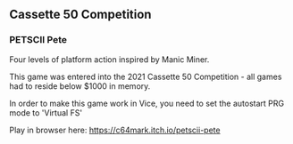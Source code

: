 ## Cassette 50 Competition

### PETSCII Pete

Four levels of platform action inspired by Manic Miner.  

This game was entered into the 2021 Cassette 50 Competition - all games had to reside below $1000 in memory.  

In order to make this game work in Vice, you need to set the autostart PRG mode to 'Virtual FS'  

Play in browser here: https://c64mark.itch.io/petscii-pete
